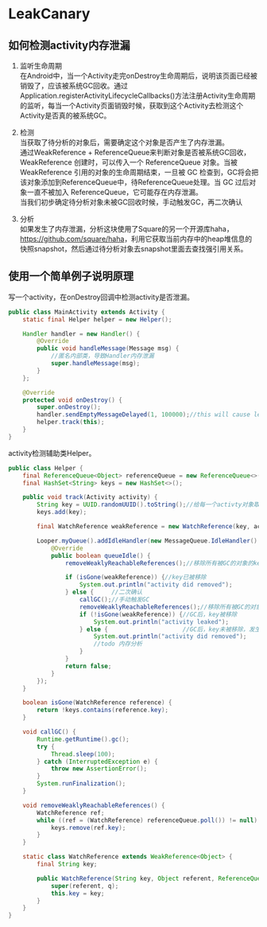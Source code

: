 # LeakCanary

## 如何检测activity内存泄漏
1. 监听生命周期  
在Android中，当一个Activity走完onDestroy生命周期后，说明该页面已经被销毁了，应该被系统GC回收。通过Application.registerActivityLifecycleCallbacks()方法注册Activity生命周期的监听，每当一个Activity页面销毁时候，获取到这个Activity去检测这个Activity是否真的被系统GC。

2. 检测  
当获取了待分析的对象后，需要确定这个对象是否产生了内存泄漏。  
通过WeakReference + ReferenceQueue来判断对象是否被系统GC回收，WeakReference 创建时，可以传入一个 ReferenceQueue 对象。当被 WeakReference 引用的对象的生命周期结束，一旦被 GC 检查到，GC将会把该对象添加到ReferenceQueue中，待ReferenceQueue处理。当 GC 过后对象一直不被加入 ReferenceQueue，它可能存在内存泄漏。  
当我们初步确定待分析对象未被GC回收时候，手动触发GC，再二次确认

3. 分析  
如果发生了内存泄漏，分析这块使用了Square的另一个开源库haha，<https://github.com/square/haha>，利用它获取当前内存中的heap堆信息的快照snapshot，然后通过待分析对象去snapshot里面去查找强引用关系。

## 使用一个简单例子说明原理
写一个activity，在onDestroy回调中检测activity是否泄漏。
```java
public class MainActivity extends Activity {
    static final Helper helper = new Helper();

    Handler handler = new Handler() {
        @Override
        public void handleMessage(Message msg) {
            //匿名内部类，导致Handler内存泄漏
            super.handleMessage(msg);
        }
    };

    @Override
    protected void onDestroy() {
        super.onDestroy();
        handler.sendEmptyMessageDelayed(1, 100000);//this will cause leak
        helper.track(this);
    }
}
```

activity检测辅助类Helper。
```java
public class Helper {
    final ReferenceQueue<Object> referenceQueue = new ReferenceQueue<>();
    final HashSet<String> keys = new HashSet<>();

    public void track(Activity activity) {
        String key = UUID.randomUUID().toString();//给每一个activty对象取一个key绑定。
        keys.add(key);

        final WatchReference weakReference = new WatchReference(key, activity, referenceQueue);

        Looper.myQueue().addIdleHandler(new MessageQueue.IdleHandler() {
            @Override
            public boolean queueIdle() {
                removeWeaklyReachableReferences();//移除所有被GC的对象的key

                if (isGone(weakReference)) {//key已被移除
                    System.out.println("activity did removed");
                } else {     //二次确认
                    callGC();//手动触发GC
                    removeWeaklyReachableReferences();//移除所有被GC的对象的key
                    if (!isGone(weakReference)) {//GC后，key被移除
                        System.out.println("activity leaked");
                    } else {                     //GC后，key未被移除，发生泄漏
                        System.out.println("activity did removed");
                        //todo 内存分析
                    }
                }
                return false;
            }
        });
    }

    boolean isGone(WatchReference reference) {
        return !keys.contains(reference.key);
    }

    void callGC() {
        Runtime.getRuntime().gc();
        try {
            Thread.sleep(100);
        } catch (InterruptedException e) {
            throw new AssertionError();
        }
        System.runFinalization();
    }

    void removeWeaklyReachableReferences() {
        WatchReference ref;
        while ((ref = (WatchReference) referenceQueue.poll()) != null) {
            keys.remove(ref.key);
        }
    }

    static class WatchReference extends WeakReference<Object> {
        final String key;

        public WatchReference(String key, Object referent, ReferenceQueue<? super Object> q) {
            super(referent, q);
            this.key = key;
        }
    }
}
```